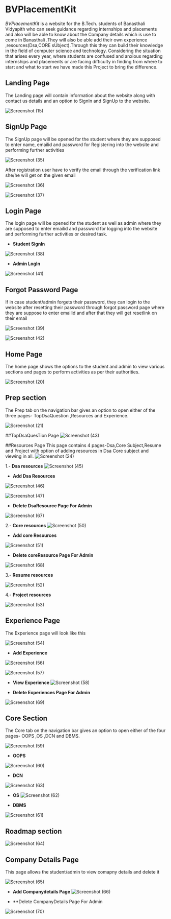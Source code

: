 # BVPlacementKit
*BVPlacementKit* is a website for the B.Tech. students of
Banasthali Vidyapith  who can seek guidance regarding internships and placements and also will be able to know about the Company details which is  use to come in Banasthali .They  will also be able add their own experience ,resources(Dsa,CORE sUbject).Through this they can  build their knowledge in the field of computer science and technology.
Considering the situation that arises every year, where students are confused and anxious regarding internships and placements or are facing difficulty in finding from where to start and what to start we have made this Project to bring the difference.

## Landing Page 

The Landing page will contain information about the website along with contact us details and an option to SignIn and SignUp to the website.

![Screenshot (15)](https://user-images.githubusercontent.com/85822746/231597883-8ab1e949-5c28-4a4b-b95f-7744cf4ddfce.png)

## SignUp Page 
The SignUp page will be opened for the student  where they are supposed to enter name,
emailid and password for Registering into the website and performing further activities 

![Screenshot (35)](https://user-images.githubusercontent.com/85822746/231599554-e6574f22-a134-4f08-873f-6e57316a35b1.png)

After registration user have to verify the email through the verification link she/he will get on the given email

![Screenshot (36)](https://user-images.githubusercontent.com/85822746/231600524-234de015-6671-4cc0-ae62-c2fa102b42e5.png)

![Screenshot (37)](https://user-images.githubusercontent.com/85822746/231600990-779cd384-6e08-40d7-8176-4d7d8c2cf1cb.png)



## Login Page
The login page will be opened for the student as well as admin where they are supposed to enter
emailid and password for logging into the website and performing further activities
or desired task.

- **Student SignIn**

![Screenshot (38)](https://user-images.githubusercontent.com/85822746/231599625-feed9903-b2bf-4919-b94e-dd962971249d.png)


- **Admin LogIn**

![Screenshot (41)](https://user-images.githubusercontent.com/85822746/231599922-478d6bb4-167f-4ad0-8143-b7cd8326e586.png)


## Forgot Password Page
If in case student/admin forgets their password, they can login to the website after resetting their password through forgot password page
where they are suppose to enter emailid and after that they will get resetlink on their email

![Screenshot (39)](https://user-images.githubusercontent.com/85822746/231601290-e33e7454-b603-4131-a61e-f3937d37d2b6.png)

![Screenshot (42)](https://user-images.githubusercontent.com/85822746/231601321-d8cd071a-e6a4-43da-a92c-320a4ac34e89.png)

## Home Page
The home page shows the options to the student and admin to view various sections and pages to 
perform activities as per their authorities.

![Screenshot (20)](https://user-images.githubusercontent.com/85822746/231608242-01174b14-2dd7-4e5b-a222-af89da664f0f.png)



## Prep section
The Prep tab on the navigation bar gives an option to open either of the
three pages- TopDsaQuestion ,Resources and Experience.


![Screenshot (21)](https://user-images.githubusercontent.com/85822746/231602365-7a720bbc-bb5b-45aa-8d6f-3cfc91a327a8.png)

##TopDsaQuesTion Page
![Screenshot (43)](https://user-images.githubusercontent.com/85822746/231602700-d05339b0-6a36-484b-a59e-567674cbeaa0.png)


##Resources Page
This page contains 4 pages-Dsa,Core Subject,Resume and Project with option of adding resources in Dsa Core subject and viewing in all.
![Screenshot (24)](https://user-images.githubusercontent.com/85822746/231602848-d5513baf-a6be-4004-b029-bf64ee32d9a0.png)

1.- **Dsa resources**
![Screenshot (45)](https://user-images.githubusercontent.com/85822746/231603500-39f8b39a-6dcc-41da-8b3f-55ec876f89dc.png)

- **Add Dsa Resources**

![Screenshot (46)](https://user-images.githubusercontent.com/85822746/231603524-ddbb40f0-2468-4b1b-a9bf-14e2649c8707.png)

![Screenshot (47)](https://user-images.githubusercontent.com/85822746/231604175-6868ae9a-0082-4471-aada-38f65523bc41.png)

- **Delete DsaResource Page For Admin**

![Screenshot (67)](https://user-images.githubusercontent.com/85822746/231607693-37f992dc-b808-44ff-b4a2-fa230401ff89.png)


2.- **Core resources**
![Screenshot (50)](https://user-images.githubusercontent.com/85822746/231604251-46fe00e4-4230-4520-9a80-d7fb50ce6dc1.png)


- **Add core Resources**

![Screenshot (51)](https://user-images.githubusercontent.com/85822746/231604302-3f0be63c-934f-438a-9fdf-1ed96524c081.png)

- **Delete coreResource Page For Admin**

![Screenshot (68)](https://user-images.githubusercontent.com/85822746/231607646-ec2321b8-bdac-4d9d-8980-0b1acda3c013.png)


3.- **Resume resources**

![Screenshot (52)](https://user-images.githubusercontent.com/85822746/231604466-504db0c7-61e3-45fe-ab95-86b752926e5c.png)

4.- **Project resources**

![Screenshot (53)](https://user-images.githubusercontent.com/85822746/231604577-0e231e59-8a72-4c8e-9f73-26428da9704a.png)


## Experience Page
The Experience page will look like this

![Screenshot (54)](https://user-images.githubusercontent.com/85822746/231604977-3eb96329-2371-43c9-8dd6-6bed4ebdc9b5.png)

- **Add Experience**

![Screenshot (56)](https://user-images.githubusercontent.com/85822746/231605744-a7c0a0ef-5ae8-4bef-8b43-66dde9de3522.png)


![Screenshot (57)](https://user-images.githubusercontent.com/85822746/231605786-1e5f7e82-ded6-44bc-a036-7508c030a675.png)

- **View Experience**
![Screenshot (58)](https://user-images.githubusercontent.com/85822746/231605944-ce6be010-2bd3-4d85-9183-cf5d3a9e9b73.png)

- **Delete Experiences Page For Admin**

![Screenshot (69)](https://user-images.githubusercontent.com/85822746/231607599-f6fd77d9-3f08-41be-97e5-5f62fa082aed.png)


## Core Section
The Core tab on the navigation bar gives an option to open either of the
four pages- OOPS ,OS ,DCN and DBMS.

![Screenshot (59)](https://user-images.githubusercontent.com/85822746/231606345-bd08a581-af51-4abe-9cbe-725c774a61ce.png)

- **OOPS**

![Screenshot (60)](https://user-images.githubusercontent.com/85822746/231606433-1fed36e0-2abf-40f0-87ef-d2b5bdbb2b68.png)


- **DCN**

![Screenshot (63)](https://user-images.githubusercontent.com/85822746/231606549-95a1bdae-0445-49e2-a970-14ec4ad14d9d.png)


- **OS**
![Screenshot (62)](https://user-images.githubusercontent.com/85822746/231606627-c7b15b79-caa7-4539-b019-b75dc706da69.png)

- **DBMS**

![Screenshot (61)](https://user-images.githubusercontent.com/85822746/231606666-b258f968-9169-4b19-a09d-a97edfa891aa.png)



## Roadmap section
![Screenshot (64)](https://user-images.githubusercontent.com/85822746/231606789-bd9f184e-58ae-4899-b8b3-4265743a5b36.png)


## Company Details Page
This page allows the student/admin to view comapny details and delete it

![Screenshot (65)](https://user-images.githubusercontent.com/85822746/231607171-e0414811-942c-4b02-8613-c5ffb6d38c2c.png)


- **Add Companydetails Page**
![Screenshot (66)](https://user-images.githubusercontent.com/85822746/231607212-4655ee07-6d7b-492a-b551-11465cb2eb3b.png)


- **Delete CompanyDetails Page For Admin

![Screenshot (70)](https://user-images.githubusercontent.com/85822746/231607570-2ccb0299-ff69-4988-b443-485419766f7e.png)


